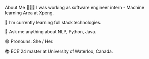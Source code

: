  About Me
👩🏻‍💻 I was working as software engineer intern - Machine learning Area at Xpeng.

🌱 I’m currently learning full stack technologies.

💬 Ask me anything about NLP, Python, Java.

😄 Pronouns: She / Her.

📚 ECE'24 master at University of Waterloo, Canada.

<!---
fanglinwang/fanglinwang is a ✨ special ✨ repository because its `README.md` (this file) appears on your GitHub profile.
You can click the Preview link to take a look at your changes.
--->
